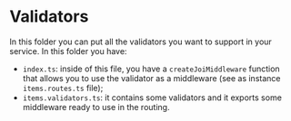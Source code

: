 # Validators

In this folder you can put all the validators you want to support in your service. In this folder you have:

- `index.ts`: inside of this file, you have a `createJoiMiddleware` function that allows you to use the validator as a middleware (see as instance `items.routes.ts` file);
- `items.validators.ts`: it contains some validators and it exports some middleware ready to use in the routing.
